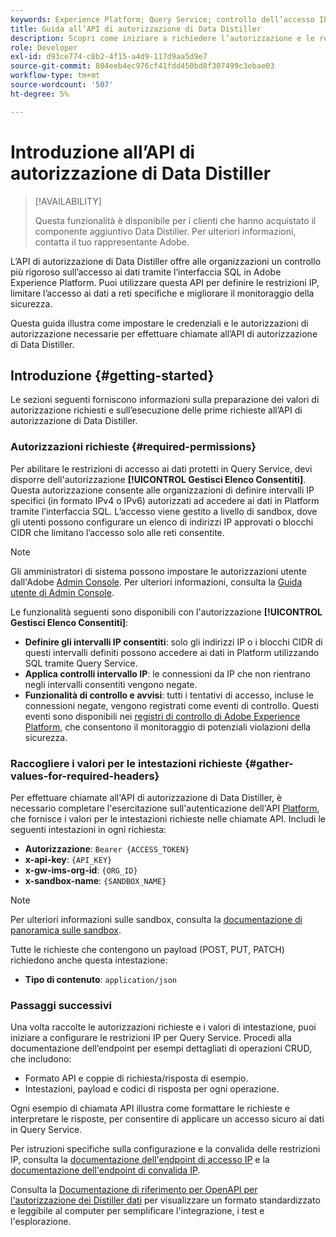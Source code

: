 ```yaml
---
keywords: Experience Platform; Query Service; controllo dell’accesso IP; autorizzazione; API; guida introduttiva
title: Guida all’API di autorizzazione di Data Distiller
description: Scopri come iniziare a richiedere l’autorizzazione e le restrizioni dell’intervallo IP per l’accesso sicuro ai dati in Adobe Experience Platform Query Service.
role: Developer
exl-id: d93ce774-c8b2-4f15-a4d9-117d9aa5d9e7
source-git-commit: 804eeb4ec976cf41fdd450bd8f307499c3ebae03
workflow-type: tm+mt
source-wordcount: '507'
ht-degree: 5%

---
```


# Introduzione all’API di autorizzazione di Data Distiller

>[!AVAILABILITY]
>
>Questa funzionalità è disponibile per i clienti che hanno acquistato il componente aggiuntivo Data Distiller. Per ulteriori informazioni, contatta il tuo rappresentante Adobe.

L’API di autorizzazione di Data Distiller offre alle organizzazioni un controllo più rigoroso sull’accesso ai dati tramite l’interfaccia SQL in Adobe Experience Platform. Puoi utilizzare questa API per definire le restrizioni IP, limitare l’accesso ai dati a reti specifiche e migliorare il monitoraggio della sicurezza.

Questa guida illustra come impostare le credenziali e le autorizzazioni di autorizzazione necessarie per effettuare chiamate all’API di autorizzazione di Data Distiller.

## Introduzione {#getting-started}

Le sezioni seguenti forniscono informazioni sulla preparazione dei valori di autorizzazione richiesti e sull’esecuzione delle prime richieste all’API di autorizzazione di Data Distiller.

### Autorizzazioni richieste {#required-permissions}

Per abilitare le restrizioni di accesso ai dati protetti in Query Service, devi disporre dell&#39;autorizzazione **[!UICONTROL Gestisci Elenco Consentiti]**. Questa autorizzazione consente alle organizzazioni di definire intervalli IP specifici (in formato IPv4 o IPv6) autorizzati ad accedere ai dati in Platform tramite l’interfaccia SQL. L’accesso viene gestito a livello di sandbox, dove gli utenti possono configurare un elenco di indirizzi IP approvati o blocchi CIDR che limitano l’accesso solo alle reti consentite.

>[!NOTE]
>
>Gli amministratori di sistema possono impostare le autorizzazioni utente dall&#39;Adobe [Admin Console](https://adminconsole.adobe.com/). Per ulteriori informazioni, consulta la [Guida utente di Admin Console](https://helpx.adobe.com/it/enterprise/using/admin-console.html).

Le funzionalità seguenti sono disponibili con l&#39;autorizzazione **[!UICONTROL Gestisci Elenco Consentiti]**:

- **Definire gli intervalli IP consentiti**: solo gli indirizzi IP o i blocchi CIDR di questi intervalli definiti possono accedere ai dati in Platform utilizzando SQL tramite Query Service.
- **Applica controlli intervallo IP**: le connessioni da IP che non rientrano negli intervalli consentiti vengono negate.
- **Funzionalità di controllo e avvisi**: tutti i tentativi di accesso, incluse le connessioni negate, vengono registrati come eventi di controllo. Questi eventi sono disponibili nei [registri di controllo di Adobe Experience Platform](../../landing/governance-privacy-security/audit-logs/overview.md), che consentono il monitoraggio di potenziali violazioni della sicurezza.

### Raccogliere i valori per le intestazioni richieste {#gather-values-for-required-headers}

Per effettuare chiamate all&#39;API di autorizzazione di Data Distiller, è necessario completare l&#39;esercitazione sull&#39;autenticazione dell&#39;API [Platform](../../landing/api-authentication.md), che fornisce i valori per le intestazioni richieste nelle chiamate API. Includi le seguenti intestazioni in ogni richiesta:

- **Autorizzazione**: `Bearer {ACCESS_TOKEN}`
- **x-api-key**: `{API_KEY}`
- **x-gw-ims-org-id**: `{ORG_ID}`
- **x-sandbox-name**: `{SANDBOX_NAME}`

>[!NOTE]
>
> Per ulteriori informazioni sulle sandbox, consulta la [documentazione di panoramica sulle sandbox](../../sandboxes/home.md).

Tutte le richieste che contengono un payload (POST, PUT, PATCH) richiedono anche questa intestazione:

- **Tipo di contenuto**: `application/json`

### Passaggi successivi

Una volta raccolte le autorizzazioni richieste e i valori di intestazione, puoi iniziare a configurare le restrizioni IP per Query Service. Procedi alla documentazione dell’endpoint per esempi dettagliati di operazioni CRUD, che includono:

- Formato API e coppie di richiesta/risposta di esempio.
- Intestazioni, payload e codici di risposta per ogni operazione.

Ogni esempio di chiamata API illustra come formattare le richieste e interpretare le risposte, per consentire di applicare un accesso sicuro ai dati in Query Service.

Per istruzioni specifiche sulla configurazione e la convalida delle restrizioni IP, consulta la [documentazione dell&#39;endpoint di accesso IP](./ip-access.md) e la [documentazione dell&#39;endpoint di convalida IP](./validate.md).

Consulta la [Documentazione di riferimento per OpenAPI per l&#39;autorizzazione dei Distiller dati](https://developer.adobe.com/experience-platform-apis/references/data-distiller-auth/) per visualizzare un formato standardizzato e leggibile al computer per semplificare l&#39;integrazione, i test e l&#39;esplorazione.
